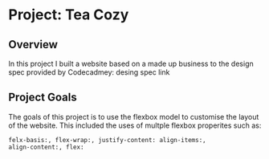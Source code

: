 # Project: Tea Cozy
## Overview
In this project I built a website based on a made up business to the design spec provided by Codecadmey: desing spec link
## Project Goals
The goals of this project is to use the flexbox model to customise the layout of the website. 
This included the uses of multple flexbox properites such as:

<code>felx-basis:, flex-wrap:, justify-content: align-items:, align-content:, flex:</code>

